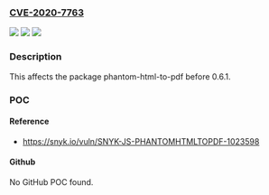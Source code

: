### [CVE-2020-7763](https://cve.mitre.org/cgi-bin/cvename.cgi?name=CVE-2020-7763)
![](https://img.shields.io/static/v1?label=Product&message=phantom-html-to-pdf&color=blue)
![](https://img.shields.io/static/v1?label=Version&message=%3C%200.6.1%20&color=brighgreen)
![](https://img.shields.io/static/v1?label=Vulnerability&message=Arbitrary%20File%20Read&color=brighgreen)

### Description

This affects the package phantom-html-to-pdf before 0.6.1.

### POC

#### Reference
- https://snyk.io/vuln/SNYK-JS-PHANTOMHTMLTOPDF-1023598

#### Github
No GitHub POC found.

